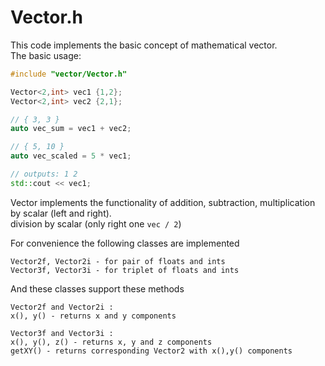 # Vector.h

This code implements the basic concept of mathematical vector.\
The basic usage:
```c++
#include "vector/Vector.h"

Vector<2,int> vec1 {1,2};
Vector<2,int> vec2 {2,1};

// { 3, 3 }
auto vec_sum = vec1 + vec2;

// { 5, 10 }
auto vec_scaled = 5 * vec1;

// outputs: 1 2
std::cout << vec1;
```
Vector implements the functionality of addition, subtraction, multiplication by scalar (left and right).\
division by scalar (only right one `vec / 2`)

For convenience the following classes are implemented
```
Vector2f, Vector2i - for pair of floats and ints
Vector3f, Vector3i - for triplet of floats and ints
```

And these classes support these methods
```
Vector2f and Vector2i : 
x(), y() - returns x and y components

Vector3f and Vector3i : 
x(), y(), z() - returns x, y and z components
getXY() - returns corresponding Vector2 with x(),y() components
```


